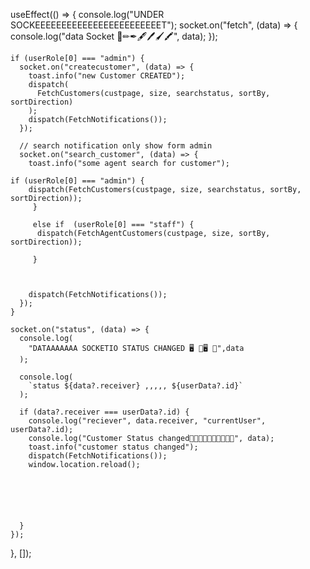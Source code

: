   useEffect(() => {
    console.log("UNDER SOCKEEEEEEEEEEEEEEEEEEEEEEEET");
    socket.on("fetch", (data) => {
      console.log("data Socket 📌✏✒🖋🖊🖌🖍", data);
    });

    if (userRole[0] === "admin") {
      socket.on("createcustomer", (data) => {
        toast.info("new Customer CREATED");
        dispatch(
          FetchCustomers(custpage, size, searchstatus, sortBy, sortDirection)
        );
        dispatch(FetchNotifications());
      });

      // search notification only show form admin
      socket.on("search_customer", (data) => {
        toast.info("some agent search for customer");
        
    if (userRole[0] === "admin") {
        dispatch(FetchCustomers(custpage, size, searchstatus, sortBy, sortDirection));
         }

         else if  (userRole[0] === "staff") {
          dispatch(FetchAgentCustomers(custpage, size, sortBy, sortDirection));

         }



        dispatch(FetchNotifications());
      });
    }

    socket.on("status", (data) => {
      console.log(
        "DATAAAAAAA SOCKETIO STATUS CHANGED 🖥️ 📱🖥️ 📱",data
      );

      console.log(
        `status ${data?.receiver} ,,,,, ${userData?.id}`
      );

      if (data?.receiver === userData?.id) {
        console.log("reciever", data.receiver, "currentUser", userData?.id);
        console.log("Customer Status changed📌📌📌📌📌📌📌📌📌📌", data);
        toast.info("customer status changed");
        dispatch(FetchNotifications());
        window.location.reload();


 

      

      }
    });
  }, []);